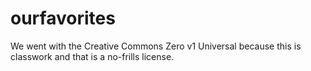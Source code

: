 # ourfavorites
We went with the Creative Commons Zero v1 Universal because this is classwork and that is a no-frills license.

